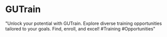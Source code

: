 # GUTrain
"Unlock your potential with GUTrain. Explore diverse training opportunities tailored to your goals. Find, enroll, and excel! #Training #Opportunities"
